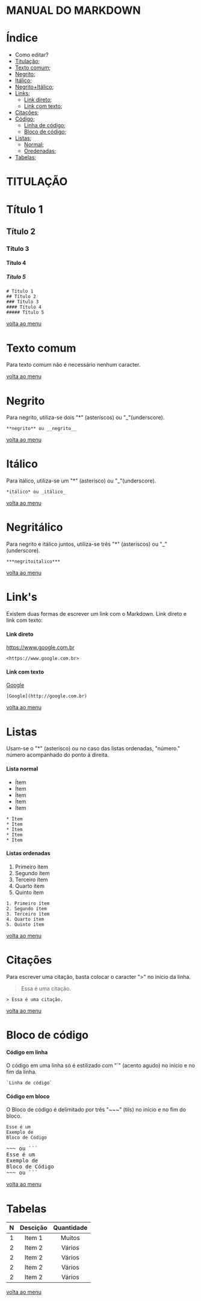 # MANUAL DO MARKDOWN


<a id="menu"></a>

# Índice
* Como editar?
* [Titulação](#menu_titulacao);
* [Texto comum](#menu_textocomum);
* [Negrito](#menu_negrito);
* [Itálico](#menu_italico);
* [Negrito+Itálico](#menu_negritalico);
* [Links](#menu_links);
    * [Link direto](#menu_linkd);
    * [Link com texto](#menu_linkt);
* [Citações](#menu_citacao);
* [Código](#menu_codigo);
    * [Linha de código](#menu_codigol);
    * [Bloco de código](#menu_codigob);
* [Listas](#menu_list);
    * [Normal](#menu_listn);
    * [Oredenadas](#menu_listo);
* [Tabelas](#menu_tabela);


<a id="menu_titulacao"></a>
# TITULAÇÃO

# Título 1 
## Título 2
### Título 3
#### Título 4
##### Título 5

```
# Título 1
## Título 2
### Título 3
#### Título 4
##### Título 5
```
[volta ao menu](#menu)


<a id="menu_textocomum"></a>
# Texto comum 
Para texto comum não é necessário nenhum caracter.

[volta ao menu](#menu)



<a id="menu_negrito"></a>
# Negrito 

Para negrito, utiliza-se dois "*" (asteríscos) ou "_"(underscore).

~~~
**negrito** ou __negrito__
~~~
[volta ao menu](#menu)


<a id="menu_italico"></a>
# Itálico 

Para itálico, utiliza-se um "*" (asterísco) ou "_"(underscore).

~~~
*itálico* ou _itálico_
~~~
[volta ao menu](#menu)


<a id="menu_negritalico"></a>
# Negritálico 

Para negrito e itálico juntos, utiliza-se três "*" (asteríscos) ou "_"(underscore).

~~~
***negritoitalico***
~~~
[volta ao menu](#menu)


<a id="menu_links"></a>
# Link's 

Existem duas formas de escrever um link com o Markdown. Link direto e link com texto:


<a id="menu_linkd"></a>
#### Link direto

<https://www.google.com.br>
~~~
<https://www.google.com.br>
~~~


<a id="menu_linkt"></a>
#### Link com texto

[Google](http://google.com.br)
~~~
[Google](http://google.com.br)
~~~

[volta ao menu](#menu)


<a id="menu_list"></a>
# Listas 

Usam-se o "*" (asterísco) ou no caso das listas ordenadas, "número." número acompanhado do ponto á direita.
 
<a id="menu_listn"></a>
#### Lista normal

* Ítem
* Ítem
* Ítem
* Ítem
* Ítem

```
* Ítem
* Ítem
* Ítem
* Ítem
* Ítem
```

<a id="menu_listno"></a>
#### Listas ordenadas

1. Primeiro ítem
2. Segundo ítem
3. Terceiro ítem
4. Quarto ítem
5. Quinto ítem

```
1. Primeiro ítem
2. Segundo ítem
3. Terceiro ítem
4. Quarto ítem
5. Quinto ítem
```
[volta ao menu](#menu)


<a id="menu_citacao"></a>
# Citações

Para escrever uma citação, basta colocar o caracter ">" no início da linha.

> Essa é uma citação.

```
> Essa é uma citação.
```
[volta ao menu](#menu)


<a id="menu_codigo"></a>
# Bloco de código

<a id="menu_codigol"></a>
#### Código em linha

O código em uma linha só é estilizado com "`" (acento agudo) no início e no fim da linha.

~~~
`Linha de código` 
~~~

<a id="menu_codigob"></a>
#### Código em bloco

O Bloco de código é delimitado por três "~~~" (tils) no início e no fim do bloco.

```
Esse é um
Exemplo de
Bloco de Código
```

<pre>
~~~ ou ```
Esse é um
Exemplo de
Bloco de Código
~~~ ou ```
</pre>
[volta ao menu](#menu)


<a id="menu_tabela"></a>
# Tabelas

N  | Descição      | Quantidade |
:-:|:------------: | :---------:|
1  | Item 1        | Muitos     |
2  | Item 2        | Vários     |
2  | Item 2        | Vários     |
2  | Item 2        | Vários     |
2  | Item 2        | Vários     |

[volta ao menu](#menu)
